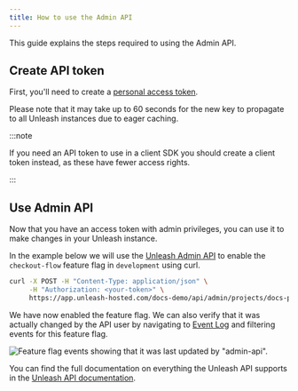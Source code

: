 ```yaml
---
title: How to use the Admin API
---
```


This guide explains the steps required to using the Admin API.

## Create API token

First, you'll need to create a [personal access token](/reference/api-tokens-and-client-keys.mdx#personal-access-tokens).

Please note that it may take up to 60 seconds for the new key to propagate to all Unleash instances due to eager caching.

:::note

If you need an API token to use in a client SDK you should create a client token instead, as these have fewer access rights.

:::

## Use Admin API

Now that you have an access token with admin privileges, you can use it to make changes in your Unleash instance.

In the example below we will use the [Unleash Admin API](/reference/api/legacy/unleash/admin/features.md) to enable the `checkout-flow` feature flag in `development` using curl.

```sh
curl -X POST -H "Content-Type: application/json" \
     -H "Authorization: <your-token>" \
     https://app.unleash-hosted.com/docs-demo/api/admin/projects/docs-project/features/checkout-flow/environments/development/on
```

We have now enabled the feature flag. We can also verify that it was actually changed by the API user by navigating to [Event Log](/reference/events#event-log) and filtering events for this feature flag.

![Feature flag events showing that it was last updated by "admin-api".](/img/api_access_history.png)

You can find the full documentation on everything the Unleash API supports in the [Unleash API documentation](/reference/api/legacy/unleash/admin/features.md).
